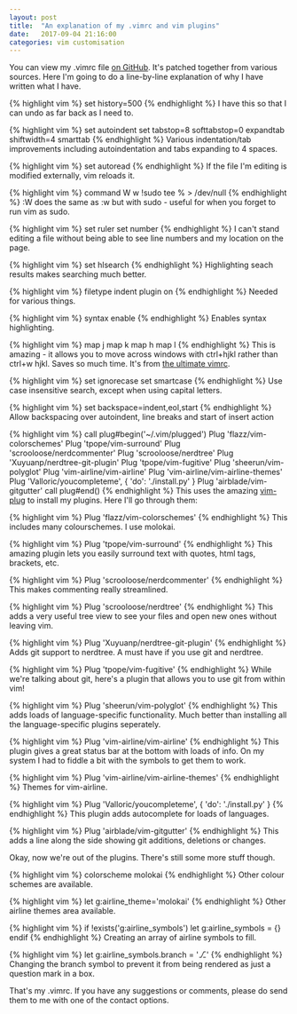 ```yaml
---
layout: post
title:  "An explanation of my .vimrc and vim plugins"
date:   2017-09-04 21:16:00
categories: vim customisation
---
```


You can view my .vimrc file [on GitHub](https://github.com/williambl/vimrc/blob/master/.vimrc). It's patched together from various sources.
Here I'm going to do a line-by-line explanation of why I have written what I have.

{% highlight vim %}
set history=500
{% endhighlight %}
I have this so that I can undo as far back as I need to.

{% highlight vim %}
set autoindent
set tabstop=8 softtabstop=0 expandtab shiftwidth=4 smarttab
{% endhighlight %}
Various indentation/tab improvements including autoindentation and  tabs expanding to 4 spaces.

{% highlight vim %}
set autoread
{% endhighlight %}
If the file I'm editing is modified externally, vim reloads it.

{% highlight vim %}
command W w !sudo tee % > /dev/null
{% endhighlight %}
:W does the same as :w but with sudo - useful for when you forget to run vim as sudo.

{% highlight vim %}
set ruler
set number
{% endhighlight %}
I can't stand editing a file without being able to see line numbers and my location on the page.

{% highlight vim %}
set hlsearch
{% endhighlight %}
Highlighting seach results makes searching much better.

{% highlight vim %}
filetype indent plugin on
{% endhighlight %}
Needed for various things.

{% highlight vim %}
syntax enable
{% endhighlight %}
Enables syntax highlighting.

{% highlight vim %}
map <C-j> <C-W>j
map <C-k> <C-W>k
map <C-h> <C-W>h
map <C-l> <C-W>l
{% endhighlight %}
This is amazing - it allows you to move across windows with ctrl+hjkl rather than ctrl+w hjkl. Saves so much time. It's from [the ultimate vimrc](https://github.com/amix/vimrc/blob/master/vimrcs/basic.vim).

{% highlight vim %}
set ignorecase
set smartcase
{% endhighlight %}
Use case insensitive search, except when using capital letters.

{% highlight vim %}
set backspace=indent,eol,start
{% endhighlight %}
Allow backspacing over autoindent, line breaks and start of insert action

{% highlight vim %}
call plug#begin('~/.vim/plugged')
Plug 'flazz/vim-colorschemes'
Plug 'tpope/vim-surround'
Plug 'scrooloose/nerdcommenter'
Plug 'scrooloose/nerdtree'
Plug 'Xuyuanp/nerdtree-git-plugin'
Plug 'tpope/vim-fugitive'
Plug 'sheerun/vim-polyglot'
Plug 'vim-airline/vim-airline'
Plug 'vim-airline/vim-airline-themes'
Plug 'Valloric/youcompleteme', { 'do': './install.py' }
Plug 'airblade/vim-gitgutter'
call plug#end()
{% endhighlight %}
This uses the amazing [vim-plug](https://github.com/junegunn/vim-plug) to install my plugins. Here I'll go through them:

{% highlight vim %}
Plug 'flazz/vim-colorschemes'
{% endhighlight %}
This includes many colourschemes. I use molokai.

{% highlight vim %}
Plug 'tpope/vim-surround'
{% endhighlight %}
This amazing plugin lets you easily surround text with quotes, html tags, brackets, etc.

{% highlight vim %}
Plug 'scrooloose/nerdcommenter'
{% endhighlight %}
This makes commenting really streamlined.

{% highlight vim %}
Plug 'scrooloose/nerdtree'
{% endhighlight %}
This adds a very useful tree view to see your files and open new ones without leaving vim.

{% highlight vim %}
Plug 'Xuyuanp/nerdtree-git-plugin'
{% endhighlight %}
Adds git support to nerdtree. A must have if you use git and nerdtree.

{% highlight vim %}
Plug 'tpope/vim-fugitive'
{% endhighlight %}
While we're talking about git, here's a plugin that allows you to use git from within vim!

{% highlight vim %}
Plug 'sheerun/vim-polyglot'
{% endhighlight %}
This adds loads of language-specific functionality. Much better than installing all the language-specific plugins seperately.

{% highlight vim %}
Plug 'vim-airline/vim-airline'
{% endhighlight %}
This plugin gives a great status bar at the bottom with loads of info. On my system I had to fiddle a bit with the symbols to get them to work.

{% highlight vim %}
Plug 'vim-airline/vim-airline-themes'
{% endhighlight %}
Themes for vim-airline.

{% highlight vim %}
Plug 'Valloric/youcompleteme', { 'do': './install.py' }
{% endhighlight %}
This plugin adds autocomplete for loads of languages.

{% highlight vim %}
Plug 'airblade/vim-gitgutter'
{% endhighlight %}
This adds a line along the side showing git additions, deletions or changes.

Okay, now we're out of the plugins. There's still some more stuff though.

{% highlight vim %}
colorscheme molokai
{% endhighlight %}
Other colour schemes are available.

{% highlight vim %}
let g:airline_theme='molokai'
{% endhighlight %}
Other airline themes area available.

{% highlight vim %}
if !exists('g:airline_symbols')
    let g:airline_symbols = {}
endif
{% endhighlight %}
Creating an array of airline symbols to fill.

{% highlight vim %}
let g:airline_symbols.branch = '⎇'
{% endhighlight %}
Changing the branch symbol to prevent it from being rendered as just a question mark in a box.

That's my .vimrc. If you have any suggestions or comments, please do send them to me with one of the contact options.

